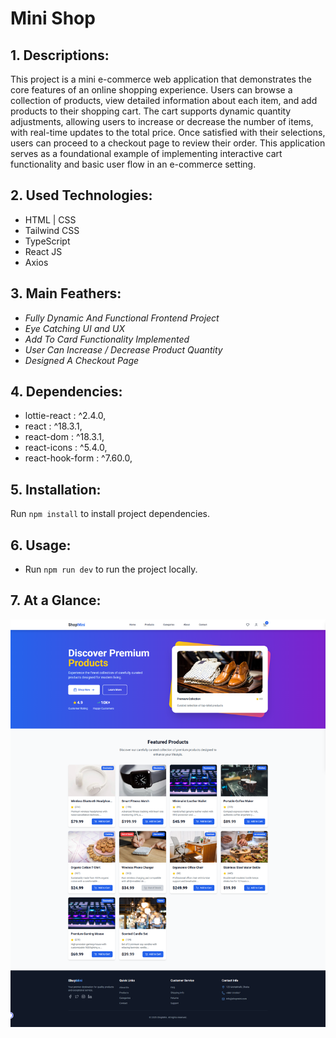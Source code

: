 # Mini Shop

## 1. Descriptions:

This project is a mini e-commerce web application that demonstrates the core features of an online shopping experience. Users can browse a collection of products, view detailed information about each item, and add products to their shopping cart. The cart supports dynamic quantity adjustments, allowing users to increase or decrease the number of items, with real-time updates to the total price. Once satisfied with their selections, users can proceed to a checkout page to review their order. This application serves as a foundational example of implementing interactive cart functionality and basic user flow in an e-commerce setting.

## 2. Used Technologies:

- HTML | CSS
- Tailwind CSS
- TypeScript
- React JS
- Axios

## 3. Main Feathers:

- <i>Fully Dynamic And Functional Frontend Project</i>
- <i>Eye Catching UI and UX</i>
- <i>Add To Card Functionality Implemented</i>
- <i>User Can Increase / Decrease Product Quantity</i>
- <i>Designed A Checkout Page</i>

## 4. Dependencies:

- lottie-react : ^2.4.0,
- react : ^18.3.1,
- react-dom : ^18.3.1,
- react-icons : ^5.4.0,
- react-hook-form : ^7.60.0,

## 5. Installation:

Run `npm install` to install project dependencies.

## 6. Usage:

- Run `npm run dev` to run the project locally.

## 7. At a Glance:

<div align="center">
  <img src="https://github.com/towfiqislambd/mini-shop/blob/main/src/Assets/project_overview.png"  />
</div>
